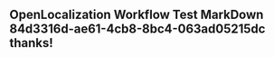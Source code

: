 <properties
ms.topic="hero-topic"
ms.test1="hero-topic"
ms.test2="test"/>


## OpenLocalization Workflow Test MarkDown 84d3316d-ae61-4cb8-8bc4-063ad05215dc thanks!



<!--HONumber=Jul16_HO2-->


